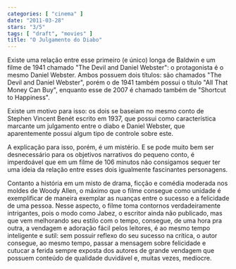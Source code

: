 ```yaml
---
categories: [ "cinema" ]
date: "2011-03-28"
stars: "3/5"
tags: [ "draft", "movies" ]
title: "O Julgamento do Diabo"
---
```

Existe uma relação entre esse primeiro (e único) longa de Baldwin e
um filme de 1941 chamado "The Devil and Daniel Webster": o protagonista
é o mesmo Daniel Webster. Ambos possuem dois títulos: são chamados
"The Devil and Daniel Webster", porém o de 1941 também possui o título
"All That Money Can Buy", enquanto esse de 2007 é chamado também de
"Shortcut to Happiness".

Existe um motivo para isso: os dois se baseiam no mesmo conto de Stephen
Vincent Benét escrito em 1937, que possui como característica marcante
um julgamento entre o diabo e Daniel Webster, que aparentemente possui
algum tipo de controle sobre este.

A explicação para isso, porém, é um mistério. E se pode muito bem
ser desnecessário para os objetivos narrativos do pequeno conto, é
imperdoável que em um filme de 106 minutos não consigamos sequer ter uma
ideia da relação entre esses dois igualmente fascinantes personagens.

Contanto a história em um misto de drama, ficção e comédia moderada
nos moldes de Woody Allen, o máximo que o filme consegue como unidade
é exemplificar de maneira exemplar as nuanças entre o sucesso e
a felicidade de uma pessoa. Nesse aspecto, o filme toma contornos
verdadeiramente intrigantes, pois o modo como Jabez, o escritor ainda
não publicado, mas que vem melhorando seu estilo com o tempo, consegue,
de uma hora pra outra, a vendagem e adoração fácil pelos leitores, é
ao mesmo tempo inteligente e sutil: sem possuir reflexo do seu sucesso
na crítica, o autor consegue, ao mesmo tempo, passar a mensagem sobre
felicidade e cutucar a ferida sempre exposta dos autores de grande
vendagem que possuem conteúdo de qualidade duvidável e, muitas vezes,
medíocre.
